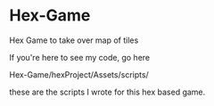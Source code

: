# Hex-Game
Hex Game to take over map of tiles

If you're here to see my code,  go here

Hex-Game/hexProject/Assets/scripts/

these are the scripts I wrote for this hex based game. 
